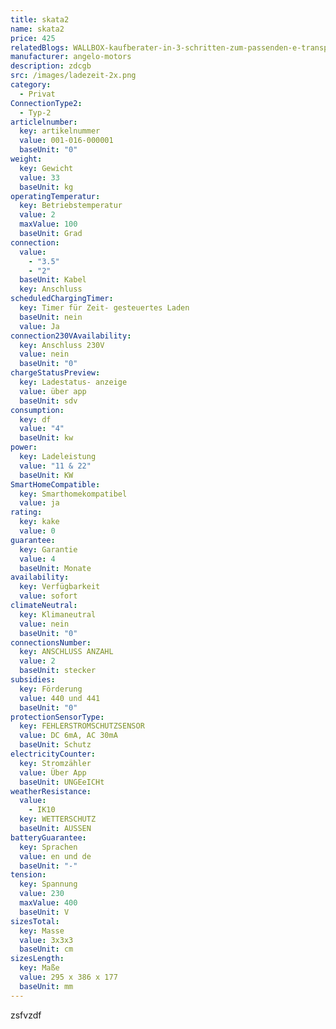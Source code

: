 ```yaml
---
title: skata2
name: skata2
price: 425
relatedBlogs: WALLBOX-kaufberater-in-3-schritten-zum-passenden-e-transporter
manufacturer: angelo-motors
description: zdcgb
src: /images/ladezeit-2x.png
category:
  - Privat
ConnectionType2:
  - Typ-2
articlelnumber:
  key: artikelnummer
  value: 001-016-000001
  baseUnit: "0"
weight:
  key: Gewicht
  value: 33
  baseUnit: kg
operatingTemperatur:
  key: Betriebstemperatur
  value: 2
  maxValue: 100
  baseUnit: Grad
connection:
  value:
    - "3.5"
    - "2"
  baseUnit: Kabel
  key: Anschluss
scheduledChargingTimer:
  key: Timer für Zeit- gesteuertes Laden
  baseUnit: nein
  value: Ja
connection230VAvailability:
  key: Anschluss 230V
  value: nein
  baseUnit: "0"
chargeStatusPreview:
  key: Ladestatus- anzeige
  value: über app
  baseUnit: sdv
consumption:
  key: df
  value: "4"
  baseUnit: kw
power:
  key: Ladeleistung
  value: "11 & 22"
  baseUnit: KW
SmartHomeCompatible:
  key: Smarthomekompatibel
  value: ja
rating:
  key: kake
  value: 0
guarantee:
  key: Garantie
  value: 4
  baseUnit: Monate
availability:
  key: Verfügbarkeit
  value: sofort
climateNeutral:
  key: Klimaneutral
  value: nein
  baseUnit: "0"
connectionsNumber:
  key: ANSCHLUSS ANZAHL
  value: 2
  baseUnit: stecker
subsidies:
  key: Förderung
  value: 440 und 441
  baseUnit: "0"
protectionSensorType:
  key: FEHLERSTROMSCHUTZSENSOR
  value: DC 6mA, AC 30mA
  baseUnit: Schutz
electricityCounter:
  key: Stromzähler
  value: Über App
  baseUnit: UNGEeICHt
weatherResistance:
  value:
    - IK10
  key: WETTERSCHUTZ
  baseUnit: AUSSEN
batteryGuarantee:
  key: Sprachen
  value: en und de
  baseUnit: "-"
tension:
  key: Spannung
  value: 230
  maxValue: 400
  baseUnit: V
sizesTotal:
  key: Masse
  value: 3x3x3
  baseUnit: cm
sizesLength:
  key: Maße
  value: 295 x 386 x 177
  baseUnit: mm
---
```


zsfvzdf
